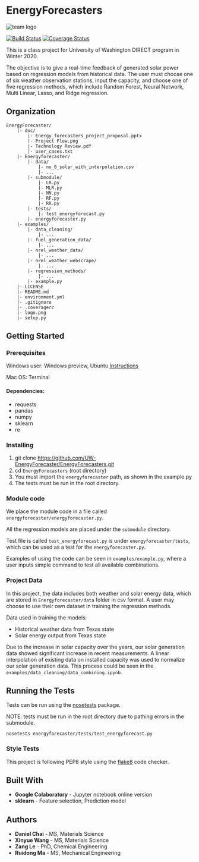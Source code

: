 # EnergyForecasters
![team logo](./assets/images/team-logo.png)

[![Build Status](https://travis-ci.org/UW-EnergyForecaster/EnergyForecasters.svg?branch=master)](https://travis-ci.org/github/UW-EnergyForecaster)
[![Coverage Status](https://coveralls.io/repos/github/UW-EnergyForecaster/EnergyForecasters/badge.svg?branch=master)](https://coveralls.io/github/UW-EnergyForecaster/EnergyForecasters?branch=master)

This is a class project for University of Washington DIRECT program in Winter 2020.

The objective is to give a real-time feedback of generated solar power based on regression models from historical data. The user must choose one of six weather observation stations, input the capacity, and choose one of five regression methods, which include Random Forest, Neural Network, Multi Linear, Lasso, and Ridge regression.

## Organization

    EnergyForecaster/
        |- doc/
            |- Energy_forecasters_project_proposal.pptx
            |- Project Flow.png
            |- Technology Review.pdf
            |- user_cases.txt
        |- Energyforecaster/
            |- data/
                |- no_0_solar_with_interpolation.csv
                |- ...
            |- submodule/
                |- LR.py
                |- MLR.py
                |- NN.py
                |- RF.py
                |- RR.py
            |- tests/
                |- test_energyforecast.py
            |- energyforecaster.py
        |- examples/
            |- data_cleaning/
                |- ...
            |- fuel_generation_data/
                |- ...
            |- nrel_weather_data/
                |- ...
            |- nrel_weather_webscrape/
                |- ...
            |- regression_methods/
                |- ...
            |- example.py
        |- LICENSE
        |- README.md
        |- environment.yml
        |- .gitignore
        |- .coveragerc
        |- logo.png
        |- setup.py

## Getting Started

### Prerequisites

Windows user: Windows preview, Ubuntu  <a href="https://towardsdatascience.com/setting-up-a-data-science-environment-using-windows-subsystem-for-linux-wsl-c4b390803dd">Instructions</a>

Mac OS: Terminal

#### Dependencies:
* requests
* pandas
* numpy
* sklearn
* re


### Installing

1. git clone https://github.com/UW-EnergyForecaster/EnergyForecasters.git
2. cd `EnergyForecasters` (root directory)
3. You must import the `energyforecaster` path, as shown in the example.py
4. The tests must be run in the root directory.

### Module code

We place the module code in a file called `energyforecaster/energyforecaster.py`.

All the regression models are placed under the `submodule` directory.

Test file is called `test_energyforecast.py` is under `energyforecaster/tests`, which can be used as a test for the `energyforecaster.py`.

Examples of using the code can be seen in `examples/example.py`, where a user inputs simple command to test all available combinations.

### Project Data

In this project, the data includes both weather and solar energy data, which are stored in `Energyforecaster/data` folder in csv format. A user may choose to use their own dataset in training the regression methods.

Data used in training the models:
* Historical weather data from Texas state
* Solar energy output from Texas state

Due to the increase in solar capacity over the years, our solar generation data showed significant increase in recent measurements. A linear interpolation of existing data on installed capacity was used to normalize our solar generation data. This process could be seen in the `examples/data_cleaning/data_combining.ipynb`.

## Running the Tests
Tests can be run using the [nosetests](https://nose.readthedocs.io/en/latest/) package.

NOTE: tests must be run in the root directory due to pathing errors in the submodule.

`nosetests energyforecaster/tests/test_energyforecast.py`

### Style Tests
This project is following PEP8 style using the [flake8](https://flake8.pycqa.org/en/latest/) code checker.

## Built With
* **Google Colaboratory** - Jupyter notebook online version
* **sklearn** - Feature selection, Prediction model


## Authors

* **Daniel Chai** - MS, Materials Science
* **Xinyue Wang** - MS, Materials Science
* **Zang Le** - PhD, Chemical Engineering
* **Ruidong Ma** - MS, Mechanical Engineering
